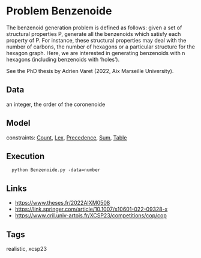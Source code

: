 # Problem Benzenoide

The benzenoid generation problem is defined as follows: given a set of structural properties P,
generate all the benzenoids which satisfy each property of P.
For instance, these structural properties may deal with the number of carbons, the number of
hexagons or a particular structure for the hexagon graph.
Here, we are interested in generating benzenoids with n hexagons (including benzenoids with ‘holes’).

See the PhD thesis by Adrien Varet (2022, Aix Marseille University).

## Data
  an integer, the order of the coronenoide

## Model
  constraints: [Count](http://pycsp.org/documentation/constraints/Count), [Lex](http://pycsp.org/documentation/constraints/Lex), [Precedence](http://pycsp.org/documentation/constraints/Precedence), [Sum](http://pycsp.org/documentation/constraints/Sum), [Table](http://pycsp.org/documentation/constraints/Table)

## Execution
```
  python Benzenoide.py -data=number
```

## Links
  - https://www.theses.fr/2022AIXM0508
  - https://link.springer.com/article/10.1007/s10601-022-09328-x
  - https://www.cril.univ-artois.fr/XCSP23/competitions/cop/cop

## Tags
  realistic, xcsp23
